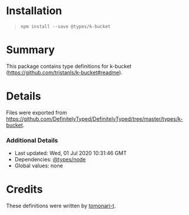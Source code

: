# Installation
> `npm install --save @types/k-bucket`

# Summary
This package contains type definitions for k-bucket (https://github.com/tristanls/k-bucket#readme).

# Details
Files were exported from https://github.com/DefinitelyTyped/DefinitelyTyped/tree/master/types/k-bucket.

### Additional Details
 * Last updated: Wed, 01 Jul 2020 10:31:46 GMT
 * Dependencies: [@types/node](https://npmjs.com/package/@types/node)
 * Global values: none

# Credits
These definitions were written by [tomonari-t](https://github.com/tomonari-t).
